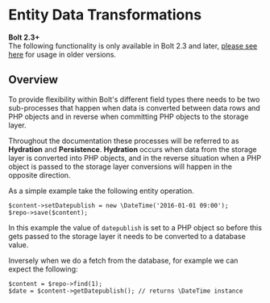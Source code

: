 # Entity Data Transformations

<p class="meta">
    <strong>Bolt 2.3+</strong><br>
    The following functionality is only available in Bolt 2.3 and later, 
    <a href="../content-fetching">please see here</a> for usage in older versions.
</p>

## Overview

To provide flexibility within Bolt's different field types there needs to be two sub-processes that happen when data is converted between data rows and PHP objects and in reverse when committing PHP objects to the storage layer.

Throughout the documentation these processes will be referred to as **Hydration** and **Persistence**. **Hydration** occurs when data from the storage layer is converted into PHP objects, and in the reverse situation when a PHP object is passed to the storage layer conversions will happen in the opposite direction.

As a simple example take the following entity operation.

```
$content->setDatepublish = new \DateTime('2016-01-01 09:00');
$repo->save($content);
```

In this example the value of `datepublish` is set to a PHP object so before this gets passed to the storage layer it needs to be converted to a database value.

Inversely when we do a fetch from the database, for example we can expect the following:

```
$content = $repo->find(1);
$date = $content->getDatepublish(); // returns \DateTime instance
```